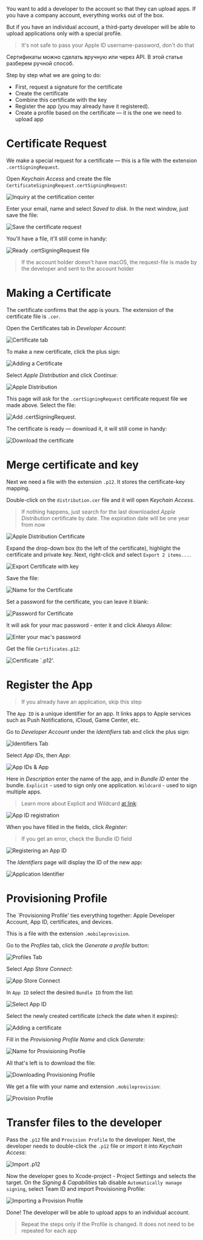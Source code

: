 You want to add a developer to the account so that they can upload apps. If you have a company account, everything works out of the box.

But if you have an individual account, a third-party developer will be able to upload applications only with a special profile.

> It's not safe to pass your Apple ID username-password, don't do that

Сертификаты можно сделать вручную или через API. В этой статье разберем ручной способ.

Step by step what we are going to do:
- First, request a signature for the certificate
- Create the certificate
- Combine this certificate with the key
- Register the app (you may already have it registered).
- Create a profile based on the certificate — it is the one we need to upload app

# Certificate Request

We make a special request for a certificate — this is a file with the extension `.certSigningRequest`.

Open *Keychain Access* and create the file `CertificateSigningRequest.certSigningRequest`:

![Inquiry at the certification center](https://cdn.sparrowcode.io/tutorials/cert-and-profile-for-personal-developer-account/keychain-request.png)

Enter your email, name and select *Saved to disk*. In the next window, just save the file:

![Save the certificate request](https://cdn.sparrowcode.io/tutorials/cert-and-profile-for-personal-developer-account/keychain-sert-info.png?v=2)

You'll have a file, it'll still come in handy:

![Ready `.certSigningRequest` file](https://cdn.sparrowcode.io/tutorials/cert-and-profile-for-personal-developer-account/keychain-sert-created.png?v=2)

> If the account holder doesn't have macOS, the request-file is made by the developer and sent to the account holder

# Making a Certificate

The certificate confirms that the app is yours. The extension of the certificate file is `.cer`.

Open the Certificates tab in *Developer Account*:

![Certificate tab](https://cdn.sparrowcode.io/tutorials/cert-and-profile-for-personal-developer-account/main-sert.png)

To make a new certificate, click the plus sign:

![Adding a Certificate](https://cdn.sparrowcode.io/tutorials/cert-and-profile-for-personal-developer-account/add-sert.png)

Select *Apple Distribution* and click *Continue*:

![Apple Distribution](https://cdn.sparrowcode.io/tutorials/cert-and-profile-for-personal-developer-account/new-sert.png)

This page will ask for the `.certSigningRequest` certificate request file we made above. Select the file:

![Add `.certSigningRequest`.](https://cdn.sparrowcode.io/tutorials/cert-and-profile-for-personal-developer-account/select-new-sert.png)

The certificate is ready — download it, it will still come in handy:

![Download the certificate](https://cdn.sparrowcode.io/tutorials/cert-and-profile-for-personal-developer-account/download-sert.png)

# Merge certificate and key

Next we need a file with the extension `.p12`. It stores the certificate-key mapping.

Double-click on the `distribution.cer` file and it will open *Keychain Access*.

> If nothing happens, just search for the last downloaded *Apple Distribution* certificate by date. The expiration date will be one year from now

![Apple Distribution Certificate](https://cdn.sparrowcode.io/tutorials/cert-and-profile-for-personal-developer-account/distribution-sert.png)

Expand the drop-down box (to the left of the certificate), highlight the certificate and private key. Next, right-click and select `Export 2 items...`.

![Export Certificate with key](https://cdn.sparrowcode.io/tutorials/cert-and-profile-for-personal-developer-account/export-distribution-sert.png)

Save the file:

![Name for the Certificate](https://cdn.sparrowcode.io/tutorials/cert-and-profile-for-personal-developer-account/create-sert-p12.png)

Set a password for the certificate, you can leave it blank:

![Password for Certificate](https://cdn.sparrowcode.io/tutorials/cert-and-profile-for-personal-developer-account/sert-p12-non-pass.png)

It will ask for your mac password - enter it and click *Always Allow*:

![Enter your mac's password](https://cdn.sparrowcode.io/tutorials/cert-and-profile-for-personal-developer-account/sert-p12-system-pass.png)

Get the file `Certificates.p12`:

![Certificate `.p12'.](https://cdn.sparrowcode.io/tutorials/cert-and-profile-for-personal-developer-account/save-sert-p12.png)

# Register the App

> If you already have an application, skip this step

The `App ID` is a unique identifier for an app. It links apps to Apple services such as Push Notifications, iCloud, Game Center, etc.

Go to *Developer Account* under the *Identifiers* tab and click the plus sign:

![Identifiers Tab](https://cdn.sparrowcode.io/tutorials/cert-and-profile-for-personal-developer-account/identifiers.png)

Select *App IDs*, then *App*:

![App IDs & App](https://cdn.sparrowcode.io/tutorials/cert-and-profile-for-personal-developer-account/register-identifier-app-id.png)

Here in *Description* enter the name of the app, and in *Bundle ID* enter the bundle. `Explicit` - used to sign only one application. `Wildcard` - used to sign multiple apps.

> Learn more about Explicit and Wildcard [at link](https://developer.apple.com/library/archive/qa/qa1713/_index.html):

![App ID registration](https://cdn.sparrowcode.io/tutorials/cert-and-profile-for-personal-developer-account/register-app-id.png)

When you have filled in the fields, click *Register*:

> If you get an error, check the Bundle ID field

![Registering an App ID](https://cdn.sparrowcode.io/tutorials/cert-and-profile-for-personal-developer-account/end-register-app-id.png)

The *Identifiers* page will display the ID of the new app:

![Application Identifier](https://cdn.sparrowcode.io/tutorials/cert-and-profile-for-personal-developer-account/identifiers-list.png)

# Provisioning Profile

The `Provisioning Profile' ties everything together: Apple Developer Account, App ID, certificates, and devices.

This is a file with the extension `.mobileprovision`.

Go to the *Profiles* tab, click the *Generate a profile* button:

![Profiles Tab](https://cdn.sparrowcode.io/tutorials/cert-and-profile-for-personal-developer-account/profiles.png)

Select *App Store Connect*:

![App Store Connect](https://cdn.sparrowcode.io/tutorials/cert-and-profile-for-personal-developer-account/new-profile.png)

In `App ID` select the desired `Bundle ID` from the list:

![Select App ID](https://cdn.sparrowcode.io/tutorials/cert-and-profile-for-personal-developer-account/generate-profile-app-id.png)

Select the newly created certificate (check the date when it expires):

![Adding a certificate](https://cdn.sparrowcode.io/tutorials/cert-and-profile-for-personal-developer-account/generate-profile-select-sert.png)

Fill in the *Provisioning Profile Name* and click *Generate*:

![Name for Provisioning Profile](https://cdn.sparrowcode.io/tutorials/cert-and-profile-for-personal-developer-account/generate-profile-name.png)

All that's left is to download the file:

![Downloading Provisioning Profile](https://cdn.sparrowcode.io/tutorials/cert-and-profile-for-personal-developer-account/download-profile.png)

We get a file with your name and extension `.mobileprovision`:

![Provision Profile](https://cdn.sparrowcode.io/tutorials/cert-and-profile-for-personal-developer-account/created-profile.png)

# Transfer files to the developer

Pass the `.p12` file and `Provision Profile` to the developer. Next, the developer needs to double-click the `.p12` file or import it into *Keychain Access*:

![Import `.p12`](https://cdn.sparrowcode.io/tutorials/cert-and-profile-for-personal-developer-account/add-p12.png)

Now the developer goes to Xcode-project - Project Settings and selects the target. On the *Signing & Capabilities* tab disable `Automatically manage signing`, select Team ID and import Provisioning Profile:

![Importing a Provision Profile](https://cdn.sparrowcode.io/tutorials/cert-and-profile-for-personal-developer-account/add-profile-xcode.png)

Done! The developer will be able to upload apps to an individual account.

> Repeat the steps only if the Profile is changed. It does not need to be repeated for each app